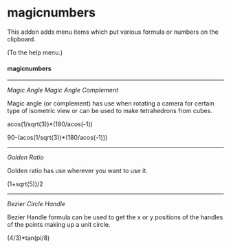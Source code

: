 # magicnumbers


This addon adds menu items which put various formula or numbers on the clipboard.

(To the help menu.)


#### magicnumbers ####

---

*Magic Angle*
*Magic Angle Complement*

Magic angle (or complement) has use when rotating a camera for certain type of isometric view or can be used to make tetrahedrons from cubes.

acos(1/sqrt(3))*(180/acos(-1))

90-(acos(1/sqrt(3))*(180/acos(-1)))

---

*Golden Ratio*

Golden ratio has use wherever you want to use it.

(1+sqrt(5))/2

---

*Bezier Circle Handle*

Bezier Handle formula can be used to get the x or y positions of the handles of the points making up a unit circle.


(4/3)*tan(pi/8)

